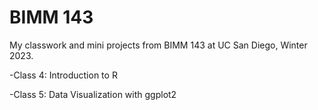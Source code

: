 # BIMM 143
My classwork and mini projects from BIMM 143 at UC San Diego, Winter 2023.

-Class 4: Introduction to R

-Class 5: Data Visualization with ggplot2


